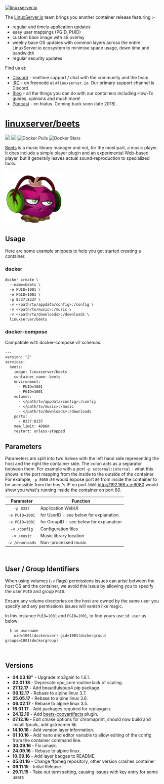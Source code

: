 <a href="https://linuxserver.io" rel="linuxserver.io">![linuxserver.io](https://raw.githubusercontent.com/linuxserver/docker-templates/master/linuxserver.io/img/linuxserver_medium.png)</a>

The [LinuxServer.io](https://linuxserver.io) team brings you another container release featuring :-

 * regular and timely application updates
 * easy user mappings (PGID, PUID)
 * custom base image with s6 overlay
 * weekly base OS updates with common layers across the entire LinuxServer.io ecosystem to minimise space usage, down time and bandwidth
 * regular security updates

Find us at:
* [Discord](https://discord.gg/YWrKVTn) - realtime support / chat with the community and the team.
* [IRC](https://irc.linuxserver.io) - on freenode at `#linuxserver.io`. Our primary support channel is Discord.
* [Blog](https://blog.linuxserver.io) - all the things you can do with our containers including How-To guides, opinions and much more!
* [Podcast](https://podcast.linuxserver.io) - on hiatus. Coming back soon (late 2018).

# [linuxserver/beets](https://github.com/linuxserver/docker-beets)
[![](https://images.microbadger.com/badges/version/linuxserver/beets.svg)](https://microbadger.com/images/linuxserverbeets "Get your own version badge on microbadger.com")
[![](https://images.microbadger.com/badges/image/linuxserver/beets.svg)](https://microbadger.com/images/linuxserver/beets "Get your own version badge on microbadger.com")
![Docker Pulls](https://img.shields.io/docker/pulls/linuxserver/beets.svg)
![Docker Stars](https://img.shields.io/docker/stars/linuxserver/beets.svg)

[Beets](http://beets.io/) is a music library manager and not, for the most part, a music player. It does include a simple player plugin and an experimental Web-based player, but it generally leaves actual sound-reproduction to specialized tools.

<a href="http://beets.io/" rel="beets">![beets](https://raw.githubusercontent.com/linuxserver/docker-templates/master/linuxserver.io/img/beets-icon.png)</a>

## Usage

Here are some example snippets to help you get started creating a container.

### docker

```
docker create \
  --name=beets \
  -e PUID=1001 \
  -e PGID=1001 \
  -p 8337:8337 \
  -v </path/to/appdata/config>:/config \
  -v </path/to/music>:/music \
  -v </path/to/downloads>:/downloads \
  linuxserver/beets
```


### docker-compose

Compatible with docker-compose v2 schemas.

```
---
version: "2"
services:
  beets:
    image: linuxserver/beets
    container_name: beets
    environment:
      - PUID=1001
      - PGID=1001
    volumes:
      - </path/to/appdata/config>:/config
      - </path/to/music>:/music
      - </path/to/downloads>:/downloads
    ports:
      - 8337:8337
    mem_limit: 4096m
    restart: unless-stopped
```

## Parameters

Parameters are split into two halves with the left hand side representing the host and the right the container side. The colon acts as a separator between them.
For example with a port `-p external:internal` - what this shows is the port mapping from the inside to the outside of the container.
For example, `-p 8080:80` would expose port `80` from inside the container to be accessible from the host's IP on port `8080`
http://192.168.x.x:8080 would show you what's running inside the container on port 80.


| Parameter | Function |
| :----: | --- |
| `-p 8337` | Application WebUI |
| `-e PUID=1001` | for UserID - see below for explanation |
| `-e PGID=1001` | for GroupID - see below for explanation |
| `-v /config` | Configuration files |
| `-v /music` | Music library location |
| `-v /downloads` | Non-processed music |


&nbsp;

## User / Group Identifiers

When using volumes (`-v` flags) permissions issues can arise between the host OS and the container, we avoid this issue by allowing you to specify the user `PUID` and group `PGID`.

Ensure any volume directories on the host are owned by the same user you specify and any permissions issues will vanish like magic.

In this instance `PUID=1001` and `PGID=1001`, to find yours use `id user` as below:

```
  $ id username
    uid=1001(dockeruser) gid=1001(dockergroup) groups=1001(dockergroup)
```

&nbsp;

## Versions

* **04.03.18"** - Upgrade mp3gain to 1.6.1.
* **02.01.18** - Deprecate cpu_core routine lack of scaling.
* **27.12.17** - Add beautifulsoup4 pip package.
* **06.12.17** - Rebase to alpine linux 3.7.
* **25.05.17** - Rebase to alpine linux 3.6.
* **06.02.17** - Rebase to alpine linux 3.5.
* **16.01.17** - Add packages required for replaygain.
* **24.12.16** - Add [beets-copyartifacts](https://github.com/sbarakat/beets-copyartifacts) plugin.
* **07.12.16** - Edit cmake options for chromaprint, should now build and install fpcalc, add gstreamer lib
* **14.10.16** - Add version layer information.
* **01.10.16** - Add nano and editor variable to allow editing of the config from the container command line.
* **30.09.16** - Fix umask.
* **24.09.16** - Rebase to alpine linux.
* **10.09.16** - Add layer badges to README.
* **05.01.16** - Change ffpmeg repository, other version crashes container
* **06.11.15** - Initial Release
* **29.11.15** - Take out term setting, causing issues with key entry for some users
